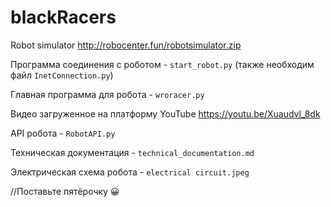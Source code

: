# blackRacers
Robot simulator http://robocenter.fun/robotsimulator.zip

Программа соединения с роботом - `start_robot.py` (также необходим файл `InetConnection.py`)

Главная программа для робота - `wroracer.py`

Видео загруженное на платформу YouTube https://youtu.be/Xuaudvl_8dk

API робота - `RobotAPI.py`

Техническая документация - ```technical_documentation.md```

Электрическая схема робота - ```electrical circuit.jpeg```

//Поставьте пятёрочку 😀
